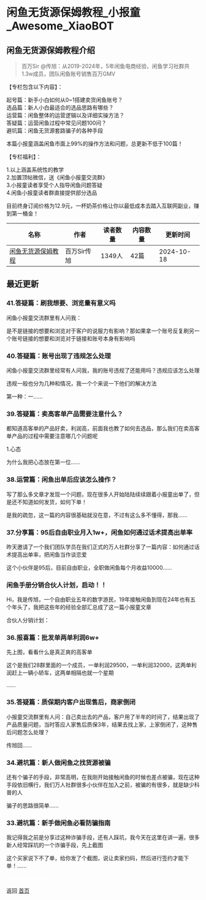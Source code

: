 # 闲鱼无货源保姆教程_小报童_Awesome_XiaoBOT

## 闲鱼无货源保姆教程介绍
> 百万Sir @传旭：从2019-2024年，5年闲鱼电商经验，闲鱼学习社群共1.3w成员，团队闲鱼账号销售百万GMV    
    
【专栏包含以下内容】：    
    
起号篇：新手小白如何从0~1搭建卖货闲鱼账号？    
选品篇：新人小白最适合的选品思路有哪些？    
运营篇：闲鱼整体的运营逻辑以及详细实操方法？    
答疑篇：运营闲鱼过程中常见问题100问？    
避坑篇：闲鱼无货源套路骗子的各种手段    
    
本篇小报童涵盖闲鱼市面上99%的操作方法和问题，总更新不低于100篇！    
    
【专栏福利】：    
    
1.以上涵盖系统性的教学    
2.加置顶帖微信，送《闲鱼小报童交流群》    
3.小报童读者享受个人指导闲鱼问题答疑    
4.闲鱼小报童读者群直接提供部分选品    
    
目前终身订阅价格为12.9元，一杯奶茶价格让你以最低成本去踏入互联网副业，赚到第一桶金！  
  


|名称|作者|读者数量|内容数量|更新时间|
|---|---|---|---|---|
|[闲鱼无货源保姆教程](https://xiaobot.net/p/Wangbaiwan_233?refer=9c3f1c95-a052-465a-9902-f6d75080262a)|百万Sir传旭|1349人|42篇|2024-10-18|

## 最近更新
### 41.答疑篇：刷我想要、浏览量有意义吗

闲鱼小报童交流群里有人问我：

是不是链接的想要和浏览对于客户的说服力有影响？那如果拿一个账号反复刷另一个账号链接的想要和浏览对于链接和账号本身有影响吗

### 40.答疑篇：账号出现了违规怎么处理

闲鱼小报童交流群里经常有人问我，我的账号违规了还能用吗？违规应该怎么处理

违规一般也分为几种和情况，我一个个来说一下他们的解决方法

第一种：一......

### 39.答疑篇：卖高客单产品需要注意什么？

都知道高客单的产品好卖，利润高，前面我也教了如何去选品，那么我们在卖高客单产品的过程中需要注意哪几个问题呢

1.心态

为什么我把心态放在第一位......

### 38.运营篇：闲鱼出单后应该怎么操作？

写了那么多文章才发现一个问题，现在很多人开始陆陆续续跟着小报童出单了，但是还不知道如何发货，如何下单！

是我的疏忽，这一篇的内容很基础就没在意，不过有这么多不懂得，那我......

### 37.分享篇：95后自由职业月入1w+，闲鱼如何通过话术提高出单率

昨天邀请了一个我们团队学员在我们正式的万人社群分享了一篇内容：如何通过话术提高出单率，把闲鱼当作谈恋爱

这个小伙伴是95后，目前自由职业，全职做闲鱼每个月收益10000......

### 闲鱼手册分销合伙人计划，启动！！

Hi，我是传旭，一个自由职业五年的数字游民，19年接触闲鱼到现在24年也有五个年头了，我把这些年的经验全部汇总成了这一篇小报童文章

合伙人分销计划：

### 36.报喜篇：批发单两单利润6w+

先上图，看看什么是真正爽的高客单

这个是我们28群里面的一个成员，一单利润29500，一单利润32000，这两单利润赶上一辆小轿车，这两单相隔也就一个星期

......

### 35.答疑篇：质保期内客户出现售后，商家倒闭

小报童交流群里有人问：自己卖出去的产品，客户用了半年的时间了，结果出现了产品质量问题，当时答应人家售后质保3年，结果去找上家，上家倒闭了，这种售后问题怎么处理？

传旭回......

### 34.避坑篇：新人做闲鱼之找货源被骗

还有个骗子的手段，非常高明，在我刚开始接触闲鱼的时候也差点被骗，现在这种手段依旧横行，我们万人社群很多小伙伴在加入之前，被骗的有很多，就是缺少科普的人

骗子的思路很简单......

### 33.避坑篇：新手做闲鱼必看防骗指南

我记得我之前是分享过这种诈骗手段，还有人踩坑，我今天在这里在讲一遍，很多新人经常踩坑的一个诈骗手段，先上截图

这个买家说下不了单，给你发了个截图，说让卖家扫码，然后进行签约才能下单！......


<a href="https://github.com/Reno9527/awesome-xiaobot" style="color: white; text-decoration: none;">awesome-xiaobot</a>

返回 [首页](../README.md)
